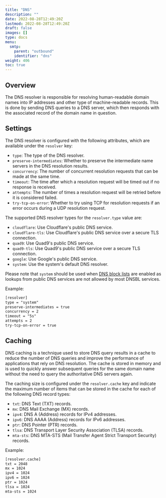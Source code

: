 ```yaml
---
title: "DNS"
description: ""
date: 2022-08-28T12:49:20Z
lastmod: 2022-08-28T12:49:20Z
draft: false
images: []
type: docs
menu:
  smtp:
    parent: "outbound"
    identifier: "dns"
weight: 406
toc: true
---
```


## Overview

The DNS resolver is responsible for resolving human-readable domain names into IP addresses and other type of machine-readable records. This is done by sending DNS queries to a DNS server, which then responds with the associated record of the domain name in question. 

## Settings

The DNS resolver is configured with the following attributes, which are available under the `resolver` key:

- `type`: The type of the DNS resolver.
- `preserve-intermediates`: Whether to preserve the intermediate name servers in the DNS resolution results.
- `concurrency`: The number of concurrent resolution requests that can be made at the same time.
- `timeout`: The time after which a resolution request will be timed out if no response is received.
- `attempts`: The number of times a resolution request will be retried before it is considered failed.
- `try-tcp-on-error`: Whether to try using TCP for resolution requests if an error occurs during a UDP resolution request.

The supported DNS resolver types for the `resolver.type` value are:

- `cloudflare`: Use Cloudflare's public DNS service.
- `cloudflare-tls`: Use Cloudflare's public DNS service over a secure TLS connection.
- `quad9`: Use Quad9's public DNS service.
- `quad9-tls`: Use Quad9's public DNS service over a secure TLS connection.
- `google`: Use Google's public DNS service.
- `system`: Use the system's default DNS resolver.

Please note that `system` should be used when [DNS block lists](/smtp/inbound/dnsbl) are enabled as lookups from public DNS services are not allowed by most DNSBL services.

Example:

```txt
[resolver]
type = "system"
preserve-intermediates = true
concurrency = 2
timeout = "5s"
attempts = 2
try-tcp-on-error = true
```

## Caching

DNS caching is a technique used to store DNS query results in a cache to reduce the number of DNS queries and improve the performance of applications that rely on DNS resolution. The cache is stored in memory and is used to quickly answer subsequent queries for the same domain name without the need to query the authoritative DNS servers again.

The caching size is configured under the `resolver.cache` key and indicate the maximum number of items that can be stored in the cache for each of the following DNS record types:

- `txt`: DNS Text (TXT) records.
- `mx`: DNS Mail Exchange (MX) records.
- `ipv4`: DNS A (Address) records for IPv4 addresses.
- `ipv6`: DNS AAAA (Address) records for IPv6 addresses.
- `ptr`: DNS Pointer (PTR) records.
- `tlsa`: DNS Transport Layer Security Association (TLSA) records.
- `mta-sts`: DNS MTA-STS (Mail Transfer Agent Strict Transport Security) records.

Example:

```txt
[resolver.cache]
txt = 2048
mx = 1024
ipv4 = 1024
ipv6 = 1024
ptr = 1024
tlsa = 1024
mta-sts = 1024
```
